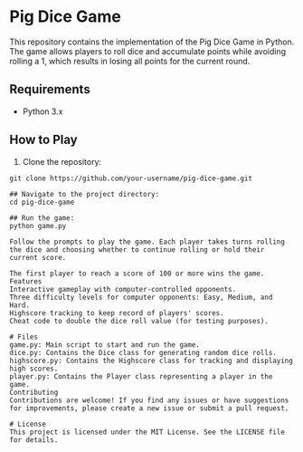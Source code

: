 # Pig Dice Game

This repository contains the implementation of the Pig Dice Game in Python. The game allows players to roll dice and accumulate points while avoiding rolling a 1, which results in losing all points for the current round.

## Requirements

- Python 3.x

## How to Play

1. Clone the repository:

```shell
git clone https://github.com/your-username/pig-dice-game.git

## Navigate to the project directory:
cd pig-dice-game

## Run the game:
python game.py

Follow the prompts to play the game. Each player takes turns rolling the dice and choosing whether to continue rolling or hold their current score.

The first player to reach a score of 100 or more wins the game.
Features
Interactive gameplay with computer-controlled opponents.
Three difficulty levels for computer opponents: Easy, Medium, and Hard.
Highscore tracking to keep record of players' scores.
Cheat code to double the dice roll value (for testing purposes).

# Files
game.py: Main script to start and run the game.
dice.py: Contains the Dice class for generating random dice rolls.
highscore.py: Contains the Highscore class for tracking and displaying high scores.
player.py: Contains the Player class representing a player in the game.
Contributing
Contributions are welcome! If you find any issues or have suggestions for improvements, please create a new issue or submit a pull request.

# License
This project is licensed under the MIT License. See the LICENSE file for details.
